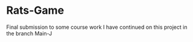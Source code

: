 # Rats-Game

Final submission to some course work 
I have continued on this project in the branch Main-J
